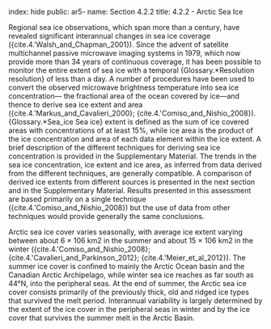 index: hide
public: ar5-
name: Section 4.2.2
title: 4.2.2 - Arctic Sea Ice

Regional sea ice observations, which span more than a century, have revealed significant interannual changes in sea ice coverage ({cite.4.'Walsh_and_Chapman_2001}). Since the advent of satellite multichannel passive microwave imaging systems in 1979, which now provide more than 34 years of continuous coverage, it has been possible to monitor the entire extent of sea ice with a temporal {Glossary.*Resolution resolution} of less than a day. A number of procedures have been used to convert the observed microwave brightness temperature into sea ice concentration— the fractional area of the ocean covered by ice—and thence to derive sea ice extent and area ({cite.4.'Markus_and_Cavalieri_2000}; {cite.4.'Comiso_and_Nishio_2008}). {Glossary.*Sea_ice Sea ice} extent is defined as the sum of ice covered areas with concentrations of at least 15%, while ice area is the product of the ice concentration and area of each data element within the ice extent. A brief description of the different techniques for deriving sea ice concentration is provided in the Supplementary Material. The trends in the sea ice concentration, ice extent and ice area, as inferred from data derived from the different techniques, are generally compatible. A comparison of derived ice extents from different sources is presented in the next section and in the Supplementary Material. Results presented in this assessment are based primarily on a single technique ({cite.4.'Comiso_and_Nishio_2008}) but the use of data from other techniques would provide generally the same conclusions.

Arctic sea ice cover varies seasonally, with average ice extent varying between about 6 × 106 km2 in the summer and about 15 × 106 km2 in the winter ({cite.4.'Comiso_and_Nishio_2008}; {cite.4.'Cavalieri_and_Parkinson_2012}; {cite.4.'Meier_et_al_2012}). The summer ice cover is confined to mainly the Arctic Ocean basin and the Canadian Arctic Archipelago, while winter sea ice reaches as far south as 44°N, into the peripheral seas. At the end of summer, the Arctic sea ice cover consists primarily of the previously thick, old and ridged ice types that survived the melt period. Interannual variability is largely determined by the extent of the ice cover in the peripheral seas in winter and by the ice cover that survives the summer melt in the Arctic Basin.
